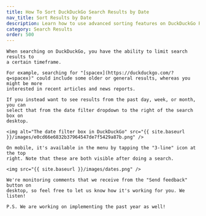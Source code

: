 ```yaml
---
title: How To Sort DuckDuckGo Search Results by Date
nav_title: Sort Results by Date
description: Learn how to use advanced sorting features on DuckDuckGo Private Search to get the search results you want.
category: Search Results
order: 500
---
```


    When searching on DuckDuckGo, you have the ability to limit search results to
    a certain timeframe.

    For example, searching for "[spacex](https://duckduckgo.com/?q=spacex)" could include some older or general results, whereas you might be more
    interested in recent articles and news reports.

    If you instead want to see results from the past day, week, or month, you can
    select that from the date filter dropdown to the right of the search box on
    desktop.

    <img alt="The date filter box in DuckDuckGo" src="{{ site.baseurl }}/images/e0cd66e6832b37964547de7f5429a87b.png" />

    On mobile, it's available in the menu by tapping the "3-line" icon at the top
    right. Note that these are both visible after doing a search.

    <img src="{{ site.baseurl }}/images/dates.png" />

    We're monitoring comments that we receive from the "Send feedback" button on
    desktop, so feel free to let us know how it's working for you. We listen!

    P.S. We are working on implementing the past year as well!
